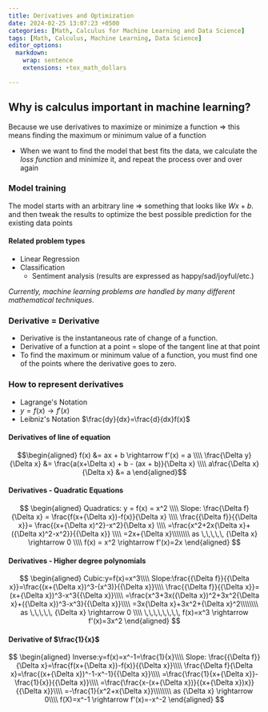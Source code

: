 ```yaml
---
title: Derivatives and Optimization
date: 2024-02-25 13:07:23 +0500
categories: [Math, Calculus for Machine Learning and Data Science]
tags: [Math, Calculus, Machine Learning, Data Science]
editor_options:
  markdown:
    wrap: sentence
    extensions: +tex_math_dollars

---
```


## Why is calculus important in machine learning?
Because we use derivatives to maximize or minimize a function 
=> this means finding the maximum or minimum value of a function

* When we want to find the model that best fits the data, we calculate the *loss function* and minimize it, and repeat the process over and over again

### Model training
The model starts with an arbitrary line => something that looks like $Wx + b$.
and then tweak the results to optimize the best possible prediction for the existing data points

#### Related problem types
- Linear Regression
- Classification
	- Sentiment analysis (results are expressed as happy/sad/joyful/etc.)

*Currently, machine learning problems are handled by many different mathematical techniques*.

### Derivative = Derivative
* Derivative is the instantaneous rate of change of a function.
* Derivative of a function at a point = slope of the tangent line at that point
* To find the maximum or minimum value of a function, you must find one of the points where the derivative goes to zero.

### How to represent derivatives
- Lagrange's Notation
- $y=f(x) \rightarrow f'(x)$
- Leibniz's Notation
	  $\frac{dy}{dx}=\frac{d}{dx}f(x)$

#### Derivatives of line of equation
```math
\begin{aligned}
f(x) &= ax + b \rightarrow f'(x) = a \\\\
\frac{\Delta y}{\Delta x} &= \frac{a(x+\Delta x) + b - (ax + b)}{\Delta x} \\\\
a\frac{\Delta x}{\Delta x} &= a 
\end{aligned}
```

#### Derivatives - Quadratic Equations
$$
\begin{aligned}
Quadratics: y = f(x) = x^2 \\\\
Slope: \frac{\Delta f}{\Delta x} = \frac{f(x+{\Delta x})-f(x)}{\Delta x} \\\\
\frac{{\Delta f}}{{\Delta x}}= \frac{(x+{\Delta x)^2}-x^2}{\Delta x} \\\\
=\frac{x^2+2x{\Delta x}+({\Delta x)^2-x^2}}{{\Delta x}} \\\\
=2x+{\Delta x}\\\\\\\\
as \,\,\,\,\, {\Delta x} \rightarrow 0 \\\\
f(x) = x^2 \rightarrow f'(x)=2x
\end{aligned}
$$

#### Derivatives - Higher degree polynomials
$$
\begin{aligned}
Cubic:y=f(x)=x^3\\\\
Slope:\frac{{\Delta f}}{{\Delta x}}=\frac{(x+{\Delta x})^3-(x^3)}{{\Delta x}}\\\\
\frac{{\Delta f}}{{\Delta x}}=(x+{\Delta x})^3-x^3{{\Delta x}}\\\\
=\frac{x^3+3x({\Delta x})^2+3x^2{\Delta x}+({\Delta x})^3-x^3}{{\Delta x}}\\\\
=3x{\Delta x}+3x^2+{\Delta x}^2\\\\\\\\
as \,\,\,\,\, {\Delta x} \rightarrow 0 \\\\
\,\,\,\,\,\,\,\, f(x)=x^3 \rightarrow f'(x)=3x^2
\end{aligned}
$$

#### Derivative of $\frac{1}{x}$

$$
\begin{aligned}
Inverse:y=f(x)=x^-1=\frac{1}{x}\\\\
Slope: \frac{{\Delta f}}{\Delta x}=\frac{f(x+{\Delta x})-f(x)}{{\Delta x}}\\\\
\frac{\Delta f}{\Delta x}=\frac{(x+{\Delta x})^-1-x^-1}{{\Delta x}}\\\\
=\frac{\frac{1}{x+{\Delta x}}-\frac{1}{x}}{{\Delta x}}\\\\
=\frac{\frac{x-(x+{\Delta x})}{(x+{\Delta x})x}}{{\Delta x}}\\\\
=-\frac{1}{x^2+x{\Delta x}}\\\\\\\\
as {\Delta x} \rightarrow 0\\\\
f(X)=x^-1 \rightarrow f'(x)=-x^-2
\end{aligned}
$$

